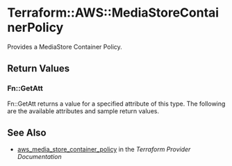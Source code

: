 # Terraform::AWS::MediaStoreContainerPolicy

Provides a MediaStore Container Policy.

## Return Values

### Fn::GetAtt

Fn::GetAtt returns a value for a specified attribute of this type. The following are the available attributes and sample return values.

## See Also

* [aws_media_store_container_policy](https://www.terraform.io/docs/providers/aws/r/media_store_container_policy.html) in the _Terraform Provider Documentation_